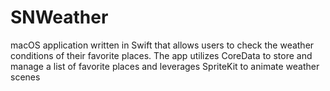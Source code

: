 # SNWeather
macOS application written in Swift that allows users to check the weather conditions of their favorite places. The app utilizes CoreData to store and manage a list of favorite places and leverages SpriteKit to animate weather scenes
